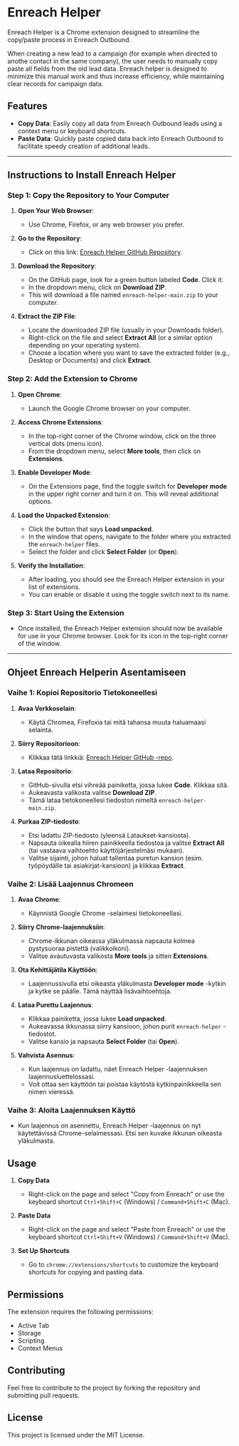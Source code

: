 # Enreach Helper

Enreach Helper is a Chrome extension designed to streamline the copy/paste process in Enreach Outbound.

When creating a new lead to a campaign (for example when directed to anothe contact in the same company), the user needs to manually copy paste all fields from the old lead data. Enreach helper is designed to minimize this manual work and thus increase efficiency, while maintaining clear records for campaign data.

## Features

- **Copy Data**: Easily copy all data from Enreach Outbound leads using a context menu or keyboard shortcuts.
- **Paste Data**: Quickly paste copied data back into Enreach Outbound to facilitate speedy creation of additional leads.

---

## Instructions to Install Enreach Helper

### Step 1: Copy the Repository to Your Computer

1. **Open Your Web Browser**:

   - Use Chrome, Firefox, or any web browser you prefer.

2. **Go to the Repository**:

   - Click on this link: [Enreach Helper GitHub Repository](https://github.com/impronen/enreach-helper).

3. **Download the Repository**:

   - On the GitHub page, look for a green button labeled **Code**. Click it.
   - In the dropdown menu, click on **Download ZIP**.
   - This will download a file named `enreach-helper-main.zip` to your computer.

4. **Extract the ZIP File**:
   - Locate the downloaded ZIP file (usually in your Downloads folder).
   - Right-click on the file and select **Extract All** (or a similar option depending on your operating system).
   - Choose a location where you want to save the extracted folder (e.g., Desktop or Documents) and click **Extract**.

### Step 2: Add the Extension to Chrome

1. **Open Chrome**:

   - Launch the Google Chrome browser on your computer.

2. **Access Chrome Extensions**:

   - In the top-right corner of the Chrome window, click on the three vertical dots (menu icon).
   - From the dropdown menu, select **More tools**, then click on **Extensions**.

3. **Enable Developer Mode**:

   - On the Extensions page, find the toggle switch for **Developer mode** in the upper right corner and turn it on. This will reveal additional options.

4. **Load the Unpacked Extension**:

   - Click the button that says **Load unpacked**.
   - In the window that opens, navigate to the folder where you extracted the `enreach-helper` files.
   - Select the folder and click **Select Folder** (or **Open**).

5. **Verify the Installation**:
   - After loading, you should see the Enreach Helper extension in your list of extensions.
   - You can enable or disable it using the toggle switch next to its name.

### Step 3: Start Using the Extension

- Once installed, the Enreach Helper extension should now be available for use in your Chrome browser. Look for its icon in the top-right corner of the window.

---

## Ohjeet Enreach Helperin Asentamiseen

### Vaihe 1: Kopioi Repositorio Tietokoneellesi

1. **Avaa Verkkoselain**:

   - Käytä Chromea, Firefoxia tai mitä tahansa muuta haluamaasi selainta.

2. **Siirry Repositorioon**:

   - Klikkaa tätä linkkiä: [Enreach Helper GitHub -repo](https://github.com/impronen/enreach-helper).

3. **Lataa Repositorio**:

   - GitHub-sivulla etsi vihreää painiketta, jossa lukee **Code**. Klikkaa sitä.
   - Aukeavasta valikosta valitse **Download ZIP**.
   - Tämä lataa tietokoneellesi tiedoston nimeltä `enreach-helper-main.zip`.

4. **Purkaa ZIP-tiedosto**:
   - Etsi ladattu ZIP-tiedosto (yleensä Lataukset-kansiosta).
   - Napsauta oikealla hiiren painikkeella tiedostoa ja valitse **Extract All** (tai vastaava vaihtoehto käyttöjärjestelmäsi mukaan).
   - Valitse sijainti, johon haluat tallentaa puretun kansion (esim. työpöydälle tai asiakirjat-kansioon) ja klikkaa **Extract**.

### Vaihe 2: Lisää Laajennus Chromeen

1. **Avaa Chrome**:

   - Käynnistä Google Chrome -selaimesi tietokoneellasi.

2. **Siirry Chrome-laajennuksiin**:

   - Chrome-ikkunan oikeassa yläkulmassa napsauta kolmea pystysuoraa pistettä (valikkoikoni).
   - Valitse avautuvasta valikosta **More tools** ja sitten **Extensions**.

3. **Ota Kehittäjätila Käyttöön**:

   - Laajennussivulla etsi oikeasta yläkulmasta **Developer mode** -kytkin ja kytke se päälle. Tämä näyttää lisävaihtoehtoja.

4. **Lataa Purettu Laajennus**:

   - Klikkaa painiketta, jossa lukee **Load unpacked**.
   - Aukeavassa ikkunassa siirry kansioon, johon purit `enreach-helper` -tiedostot.
   - Valitse kansio ja napsauta **Select Folder** (tai **Open**).

5. **Vahvista Asennus**:
   - Kun laajennus on ladattu, näet Enreach Helper -laajennuksen laajennusluettelossasi.
   - Voit ottaa sen käyttöön tai poistaa käytöstä kytkinpainikkeella sen nimen vieressä.

### Vaihe 3: Aloita Laajennuksen Käyttö

- Kun laajennus on asennettu, Enreach Helper -laajennus on nyt käytettävissä Chrome-selaimessasi. Etsi sen kuvake ikkunan oikeasta yläkulmasta.

## Usage

1. **Copy Data**

   - Right-click on the page and select "Copy from Enreach" or use the keyboard shortcut `Ctrl+Shift+C` (Windows) / `Command+Shift+C` (Mac).

2. **Paste Data**

   - Right-click on the page and select "Paste from Enreach" or use the keyboard shortcut `Ctrl+Shift+V` (Windows) / `Command+Shift+V` (Mac).

3. **Set Up Shortcuts**
   - Go to `chrome://extensions/shortcuts` to customize the keyboard shortcuts for copying and pasting data.

## Permissions

The extension requires the following permissions:

- Active Tab
- Storage
- Scripting
- Context Menus

## Contributing

Feel free to contribute to the project by forking the repository and submitting pull requests.

## License

This project is licensed under the MIT License.

